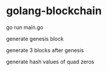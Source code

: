 # golang-blockchain

go run main.go

generate genesis block

generate 3 blocks after genesis

generate hash values of quad zeros
